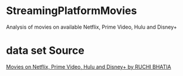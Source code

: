 # StreamingPlatformMovies
Analysis of movies on available Netflix, Prime Video, Hulu and Disney+ 

# data set Source
[Movies on Netflix, Prime Video, Hulu and Disney+ by RUCHI BHATIA](https://www.kaggle.com/datasets/ruchi798/movies-on-netflix-prime-video-hulu-and-disney?select=MoviesOnStreamingPlatforms.csv)
